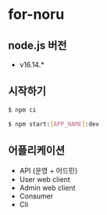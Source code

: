 # for-noru

## node.js 버전
- v16.14.\*

## 시작하기
```bash
$ npm ci

$ npm start:[APP_NAME]:dev
```

## 어플리케이션
* API (운영 + 어드민)
* User web client
* Admin web client
* Consumer
* Cli
